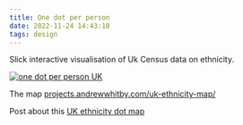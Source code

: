 ```yaml
---
title: One dot per person
date: 2022-11-24 14:43:10
tags: design
--- 
```

Slick interactive visualisation of Uk Census data on ethnicity.

[![one dot per person UK](/images/one-dot-per-person.png)](/images/one-dot-per-person.png) 

The map [projects.andrewwhitby.com/uk-ethnicity-map/](http://projects.andrewwhitby.com/uk-ethnicity-map/)

Post about this [UK ethnicity dot map](https://andrewwhitby.com/2013/09/04/uk-ethnicity-map/)
